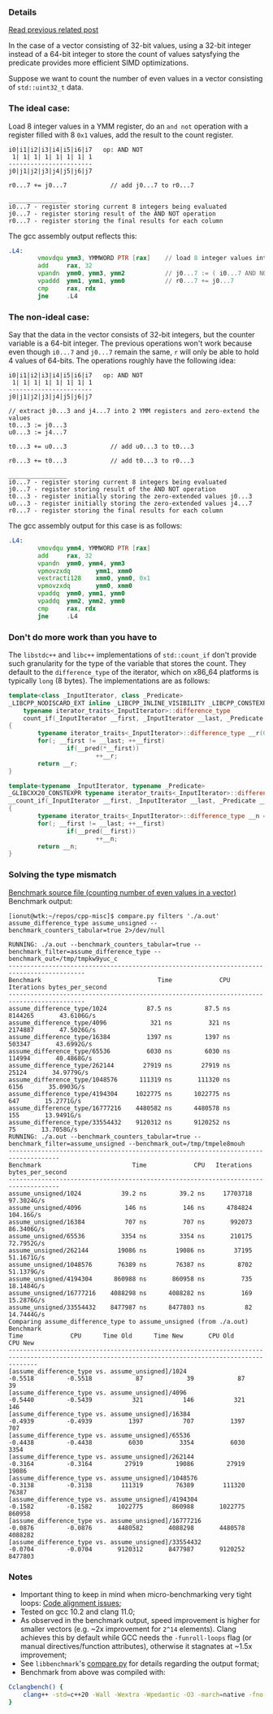 ### Details

[Read previous related post](https://github.com/niculaionut/cpp-misc/blob/main/bool_returned_prevents_vectorization.md)

In the case of a vector consisting of 32-bit values, using a 32-bit integer instead of a 64-bit integer to store the count of values satysfying the predicate provides more efficient SIMD optimizations.

Suppose we want to count the number of even values in a vector consisting of `std::uint32_t` data.

### The ideal case:

Load 8 integer values in a YMM register, do an `and not` operation with a register filled with 8 `0x1` values, add the result to the count register.
```
i0|i1|i2|i3|i4|i5|i6|i7   op: AND NOT
 1| 1| 1| 1| 1| 1| 1| 1
-----------------------
j0|j1|j2|j3|j4|j5|j6|j7

r0...7 += j0...7            // add j0...7 to r0...7

________________
i0...7 - register storing current 8 integers being evaluated
j0...7 - register storing result of the AND NOT operation
r0...7 - register storing the final results for each column
```

The gcc assembly output reflects this:
```asm
.L4:
        vmovdqu ymm3, YMMWORD PTR [rax]    // load 8 integer values into i0...7 
        add     rax, 32
        vpandn  ymm0, ymm3, ymm2           // j0...7 := ( i0...7 AND NOT 1|1|1|1|1|1|1|1 )
        vpaddd  ymm1, ymm1, ymm0           // r0...7 += j0...7
        cmp     rax, rdx
        jne     .L4
```

### The non-ideal case:

Say that the data in the vector consists of 32-bit integers, but the counter variable is a 64-bit integer. The previous operations won't work because even though `i0...7` and `j0...7` remain the same, `r` will only be able to hold 4 values of 64-bits. The operations roughly have the following idea:
```
i0|i1|i2|i3|i4|i5|i6|i7   op: AND NOT
 1| 1| 1| 1| 1| 1| 1| 1
-----------------------
j0|j1|j2|j3|j4|j5|j6|j7

// extract j0...3 and j4...7 into 2 YMM registers and zero-extend the values
t0...3 := j0...3
u0...3 := j4...7

t0...3 += u0...3            // add u0...3 to t0...3

r0...3 += t0...3            // add t0...3 to r0...3

________________
i0...7 - register storing current 8 integers being evaluated
j0...7 - register storing result of the AND NOT operation
t0...3 - register initially storing the zero-extended values j0...3
u0...3 - register initially storing the zero-extended values j4...7
r0...7 - register storing the final results for each column
```

The gcc assembly output for this case is as follows:
```asm
.L4:
        vmovdqu ymm4, YMMWORD PTR [rax]
        add     rax, 32
        vpandn  ymm0, ymm4, ymm3
        vpmovzxdq       ymm1, xmm0
        vextracti128    xmm0, ymm0, 0x1
        vpmovzxdq       ymm0, xmm0
        vpaddq  ymm0, ymm1, ymm0
        vpaddq  ymm2, ymm2, ymm0
        cmp     rax, rdx
        jne     .L4
```

### Don't do more work than you have to

The `libstdc++` and `libc++` implementations of `std::count_if` don't provide such granularity for the type of the variable that stores the count. They default to the `difference_type` of the iterator, which on x86_64 platforms is typically `long` (8 bytes). The implementations are as follows:

```cpp
template<class _InputIterator, class _Predicate>
_LIBCPP_NODISCARD_EXT inline _LIBCPP_INLINE_VISIBILITY _LIBCPP_CONSTEXPR_AFTER_CXX17
    typename iterator_traits<_InputIterator>::difference_type
    count_if(_InputIterator __first, _InputIterator __last, _Predicate __pred)
{
        typename iterator_traits<_InputIterator>::difference_type __r(0);
        for(; __first != __last; ++__first)
                if(__pred(*__first))
                        ++__r;
        return __r;
}
```

```cpp
template<typename _InputIterator, typename _Predicate>
_GLIBCXX20_CONSTEXPR typename iterator_traits<_InputIterator>::difference_type
__count_if(_InputIterator __first, _InputIterator __last, _Predicate __pred)
{
        typename iterator_traits<_InputIterator>::difference_type __n = 0;
        for(; __first != __last; ++__first)
                if(__pred(__first))
                        ++__n;
        return __n;
}
```

### Solving the type mismatch

[Benchmark source file (counting number of even values in a vector)](https://github.com/niculaionut/cpp-misc/blob/main/simd_prefers_32bit_data.bench.cpp)\
Benchmark output:
```
[ionut@wtk:~/repos/cpp-misc]$ compare.py filters './a.out' assume_difference_type assume_unsigned --benchmark_counters_tabular=true 2>/dev/null

RUNNING: ./a.out --benchmark_counters_tabular=true --benchmark_filter=assume_difference_type --benchmark_out=/tmp/tmpkw9yuc_c
-------------------------------------------------------------------------------------------
Benchmark                                Time             CPU   Iterations bytes_per_second
-------------------------------------------------------------------------------------------
assume_difference_type/1024           87.5 ns         87.5 ns      8144265       43.6106G/s
assume_difference_type/4096            321 ns          321 ns      2174887       47.5026G/s
assume_difference_type/16384          1397 ns         1397 ns       503347       43.6992G/s
assume_difference_type/65536          6030 ns         6030 ns       114994       40.4868G/s
assume_difference_type/262144        27919 ns        27919 ns        25124       34.9779G/s
assume_difference_type/1048576      111319 ns       111320 ns         6156       35.0903G/s
assume_difference_type/4194304     1022775 ns      1022775 ns          647       15.2771G/s
assume_difference_type/16777216    4480582 ns      4480578 ns          155       13.9491G/s
assume_difference_type/33554432    9120312 ns      9120252 ns           75       13.7058G/s
RUNNING: ./a.out --benchmark_counters_tabular=true --benchmark_filter=assume_unsigned --benchmark_out=/tmp/tmpele8mouh
------------------------------------------------------------------------------------
Benchmark                         Time             CPU   Iterations bytes_per_second
------------------------------------------------------------------------------------
assume_unsigned/1024           39.2 ns         39.2 ns     17703718       97.3024G/s
assume_unsigned/4096            146 ns          146 ns      4784824        104.16G/s
assume_unsigned/16384           707 ns          707 ns       992073       86.3406G/s
assume_unsigned/65536          3354 ns         3354 ns       210175       72.7952G/s
assume_unsigned/262144        19086 ns        19086 ns        37195       51.1671G/s
assume_unsigned/1048576       76389 ns        76387 ns         8702       51.1379G/s
assume_unsigned/4194304      860988 ns       860958 ns          735       18.1484G/s
assume_unsigned/16777216    4088298 ns      4088282 ns          169       15.2876G/s
assume_unsigned/33554432    8477987 ns      8477803 ns           82       14.7444G/s
Comparing assume_difference_type to assume_unsigned (from ./a.out)
Benchmark                                                               Time             CPU      Time Old      Time New       CPU Old       CPU New
----------------------------------------------------------------------------------------------------------------------------------------------------
[assume_difference_type vs. assume_unsigned]/1024                    -0.5518         -0.5518            87            39            87            39
[assume_difference_type vs. assume_unsigned]/4096                    -0.5440         -0.5439           321           146           321           146
[assume_difference_type vs. assume_unsigned]/16384                   -0.4939         -0.4939          1397           707          1397           707
[assume_difference_type vs. assume_unsigned]/65536                   -0.4438         -0.4438          6030          3354          6030          3354
[assume_difference_type vs. assume_unsigned]/262144                  -0.3164         -0.3164         27919         19086         27919         19086
[assume_difference_type vs. assume_unsigned]/1048576                 -0.3138         -0.3138        111319         76389        111320         76387
[assume_difference_type vs. assume_unsigned]/4194304                 -0.1582         -0.1582       1022775        860988       1022775        860958
[assume_difference_type vs. assume_unsigned]/16777216                -0.0876         -0.0876       4480582       4088298       4480578       4088282
[assume_difference_type vs. assume_unsigned]/33554432                -0.0704         -0.0704       9120312       8477987       9120252       8477803
```

### Notes
+ Important thing to keep in mind when micro-benchmarking very tight loops: [Code alignment issues](https://easyperf.net/blog/2018/01/18/Code_alignment_issues);
+ Tested on gcc 10.2 and clang 11.0;
+ As observed in the benchmark output, speed improvement is higher for smaller vectors (e.g. ~2x improvement for `2^14` elements). Clang achieves this by default while GCC needs the `-funroll-loops` flag (or manual directives/function attributes), otherwise it stagnates at ~1.5x improvement;
+ See `libbenchmark`'s [compare.py](https://github.com/google/benchmark/blob/main/docs/tools.md) for details regarding the output format;
+ Benchmark from above was compiled with:
```sh
Cclangbench() {
    clang++ -std=c++20 -Wall -Wextra -Wpedantic -O3 -march=native -fno-exceptions -fno-rtti -flto "$@" -lbenchmark
}
```
